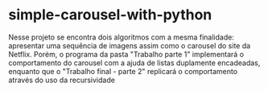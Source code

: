 # simple-carousel-with-python
Nesse projeto se encontra dois algoritmos com a mesma finalidade: apresentar uma sequência de imagens assim como o carousel do site da Netflix. Porém, o programa da pasta "Trabalho parte 1" implementará o comportamento do carousel com a ajuda de listas duplamente encadeadas, enquanto que o "Trabalho final - parte 2" replicará o comportamento através do uso da recursividade
